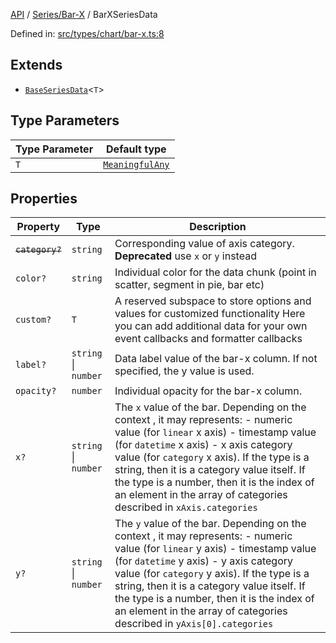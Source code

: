 [API](../../../overview.md) / [Series/Bar-X](../overview.md) / BarXSeriesData

Defined in: [src/types/chart/bar-x.ts:8](https://github.com/gravity-ui/charts/blob/6aea3bcf86facdd4a019a7e612d7ac7e27006c35/src/types/chart/bar-x.ts#L8)

## Extends

- [`BaseSeriesData`](../../General/interfaces/BaseSeriesData.md)\<`T`\>

## Type Parameters

| Type Parameter | Default type |
| ------ | ------ |
| `T` | [`MeaningfulAny`](../../../Utilities/type-aliases/MeaningfulAny.md) |

## Properties

| Property | Type | Description |
| ------ | ------ | ------ |
| <a id="category"></a> ~~`category?`~~ | `string` | Corresponding value of axis category. **Deprecated** use `x` or `y` instead |
| <a id="color"></a> `color?` | `string` | Individual color for the data chunk (point in scatter, segment in pie, bar etc) |
| <a id="custom"></a> `custom?` | `T` | A reserved subspace to store options and values for customized functionality Here you can add additional data for your own event callbacks and formatter callbacks |
| <a id="label"></a> `label?` | `string` \| `number` | Data label value of the bar-x column. If not specified, the y value is used. |
| <a id="opacity"></a> `opacity?` | `number` | Individual opacity for the bar-x column. |
| <a id="x"></a> `x?` | `string` \| `number` | The `x` value of the bar. Depending on the context , it may represents: - numeric value (for `linear` x axis) - timestamp value (for `datetime` x axis) - x axis category value (for `category` x axis). If the type is a string, then it is a category value itself. If the type is a number, then it is the index of an element in the array of categories described in `xAxis.categories` |
| <a id="y"></a> `y?` | `string` \| `number` | The `y` value of the bar. Depending on the context , it may represents: - numeric value (for `linear` y axis) - timestamp value (for `datetime` y axis) - y axis category value (for `category` y axis). If the type is a string, then it is a category value itself. If the type is a number, then it is the index of an element in the array of categories described in `yAxis[0].categories` |

